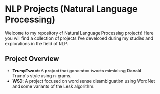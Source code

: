 # NLP Projects (Natural Language Processing)

Welcome to my repository of Natural Language Processing projects! Here you will find a collection of projects I've developed during my studies and explorations in the field of NLP.

## Project Overview

- **TrumpTweet**: A project that generates tweets mimicking Donald Trump's style using n-grams.
- **WSD**: A project focused on word sense disambiguation using WordNet and some variants of the Lesk algorithm.

